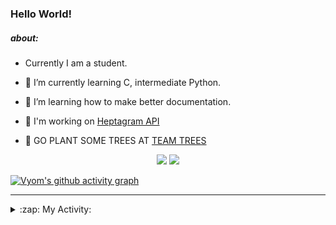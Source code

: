 ### Hello World!

##### about:
- Currently I am a student.
- 🌱 I’m currently learning C, intermediate Python.
- 🌱 I’m learning how to make better documentation.
- 🌱 I'm working on [Heptagram API](https://github.com/Heptagram-Bot/api)

- 🌱 GO PLANT SOME TREES AT [TEAM TREES](https://teamtrees.org/)

<p align="center">
  <a href="https://twitter.com/Vyvy_viM"><img target="_blank" src="https://img.shields.io/badge/twitter%20@Vyvy_viM-0D95E8?style=for-the-badge&logo=twitter&logoColor=white"/></a> 
  <a href="https://vyvy-vi.github.io/portfolio"><img target="_blank" src="https://img.shields.io/badge/-I_love_open_source-green?style=for-the-badge&logo=github&logoColor=black"/></a> 
</p>

[![Vyom's github activity graph](https://activity-graph.herokuapp.com/graph?username=Vyvy-vi)](https://github.com/ashutosh00710/github-readme-activity-graph)

---
<details>
  <summary>:zap: My Activity:</summary>
  
<!--START_SECTION:waka-->
**I'm a Night 🦉** 

```text
🌞 Morning    39 commits     █░░░░░░░░░░░░░░░░░░░░░░░░   6.51% 
🌆 Daytime    143 commits    ██████░░░░░░░░░░░░░░░░░░░   23.87% 
🌃 Evening    206 commits    ████████░░░░░░░░░░░░░░░░░   34.39% 
🌙 Night      211 commits    ████████░░░░░░░░░░░░░░░░░   35.23%

```
📅 **I'm Most Productive on Sunday** 

```text
Monday       59 commits     ██░░░░░░░░░░░░░░░░░░░░░░░   9.85% 
Tuesday      89 commits     ███░░░░░░░░░░░░░░░░░░░░░░   14.86% 
Wednesday    85 commits     ███░░░░░░░░░░░░░░░░░░░░░░   14.19% 
Thursday     74 commits     ███░░░░░░░░░░░░░░░░░░░░░░   12.35% 
Friday       54 commits     ██░░░░░░░░░░░░░░░░░░░░░░░   9.02% 
Saturday     80 commits     ███░░░░░░░░░░░░░░░░░░░░░░   13.36% 
Sunday       158 commits    ██████░░░░░░░░░░░░░░░░░░░   26.38%

```


📊 **This Week I Spent My Time On** 

```text
🔥 Editors: 
Vim                      5 hrs 32 mins       █████████████████████████   100.0%

🐱‍💻 Projects: 
unipool-1                3 hrs 19 mins       ███████████████░░░░░░░░░░   60.11% 
giv-token-contracts      1 hr 44 mins        ███████░░░░░░░░░░░░░░░░░░   31.49% 
Unipool                  17 mins             █░░░░░░░░░░░░░░░░░░░░░░░░   5.3% 
tec-announcements        6 mins              ░░░░░░░░░░░░░░░░░░░░░░░░░   2.0% 
EddieBotBreakout         1 min               ░░░░░░░░░░░░░░░░░░░░░░░░░   0.46%

```


 Last Updated on 11/11/2021
<!--END_SECTION:waka-->
</details>
